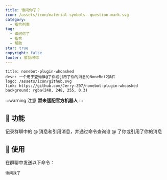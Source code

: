 ```yaml
---
title: 谁问你了？
icon: /assets/icon/material-symbols--question-mark.svg
category:
  - 指令列表
tag:
  - 谁问你了
  - 指令
  - 帮助
star: true
copyright: false
footer: 那我问你
---
```


```component VPCard
title: nonebot-plugin-whoasked
desc: 一个用于查询谁@了你或引用了你的消息的NoneBot2插件
logo: /assets/icon/github.svg
link: https://github.com/Jerry-Z07/nonebot-plugin-whoasked
background: rgba(248, 248, 255, 0.3)
```

:::warning 注意
**暂未适配官方机器人**
:::

## 🎯 功能

记录群聊中的 @ 消息和引用消息，并通过命令查询谁 @ 了你或引用了你的消息

## 📝 使用

在群聊中发送以下命令：

```
谁问我了
```



